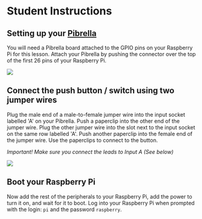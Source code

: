 # Student Instructions

## Setting up your [Pibrella](http://pibrella.com/#setup)

You will need a Pibrella board attached to the GPIO pins on your Raspberry Pi for this lesson. Attach your Pibrella by pushing the connector over the top of the first 26 pins of your Raspberry Pi.

![](images/pibrella-setup.png)


## Connect the push button / switch using two jumper wires

Plug the male end of a male-to-female jumper wire into the input socket labelled 'A' on your Pibrella. Push a paperclip into the other end of the jumper wire. Plug the other jumper wire into the slot next to the input socket on the same row labelled 'A'. Push another paperclip into the female end of the jumper wire. Use the paperclips to connect to the button.

*Important! Make sure you connect the leads to Input A (See below)*

![](images/push-button.png)

## Boot your Raspberry Pi

Now add the rest of the peripherals to your Raspberry Pi, add the power to turn it on, and wait for it to boot. Log into your Raspberry Pi when prompted with the login: `pi` and the password `raspberry`.
